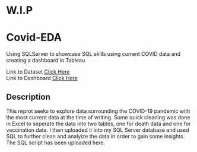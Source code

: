 # W.I.P   
# Covid-EDA   
Using SQLServer to showcase SQL skills using current COVID data and creating a dashboard in Tableau

Link to Dataset [Click Here](https://ourworldindata.org/covid-deaths)   
Link to Dashboard [Click Here](https://public.tableau.com/app/profile/cameron.pearl2830/viz/COVIDDashboard_16935031810430/Dashboard1#1)

## Description
This reprot seeks to explore data surrounding the COVID-19 pandemic with the most current data at the time of writing. Some quick cleaning was done in Excel to seperate the data into two tables, one for death data and one for vaccination data. I then uploaded it into my SQL Server database and used SQL to further clean and analyize the data in order to gain some insights. The SQL script has been uploaded here.

